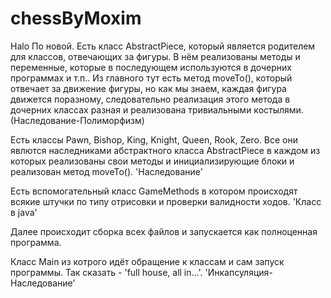 # chessByMoxim
Halo
По новой.
Есть класс AbstractPiece, который является родителем для классов, отвечающих за фигуры. В нём реализованы методы и переменные, которые в последующем используются в дочерних программах и т.п.. Из главного тут есть метод moveTo(), который отвечает за движение фигуры, но как мы знаем, каждая фигура движется поразному, следовательно реализация этого метода в дочерних классах разная и реализована тривиальными костылями.(Наследование-Полиморфизм)

Есть классы Pawn, Bishop, King, Knight, Queen, Rook, Zero. Все они явлются наследниками абстрактного класса AbstractPiece в каждом из которых реализованы свои методы и инициализирующие блоки и реализован метод moveTo(). 'Наследование'

Есть вспомогательный класс GameMethods в котором происходят всякие штучки по типу отрисовки и проверки валидности ходов. 'Класс в java'

Далее происходит сборка всех файлов и запускается как полноценная программа.

Класс Main из котрого идёт обращение к классам и сам запуск программы. Так сказать - 'full house, all in...'. 'Инкапсуляция-Наследование'
